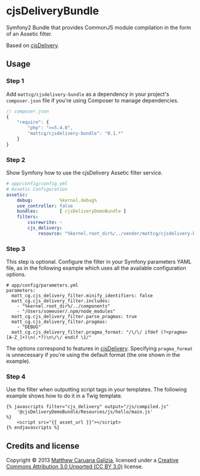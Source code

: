 # cjsDeliveryBundle #

Symfony2 Bundle that provides CommonJS module compilation in the form of an Assetic filter.

Based on [cjsDelivery](https://github.com/mattcg/cjsDelivery).

## Usage ##

### Step 1 ###

Add `mattcg/cjsdelivery-bundle` as a dependency in your project's `composer.json` file if you're using Composer to manage dependencies.

```JavaScript
// composer.json
{
    "require": {
        "php": ">=5.4.0",
        "mattcg/cjsdelivery-bundle": "0.1.*"
    }
}
```

### Step 2 ###

Show Symfony how to use the cjsDelivery Assetic filter service.

```YAML
# app/config/config.yml
# Assetic Configuration
assetic:
    debug:          %kernel.debug%
    use_controller: false
    bundles:        [ cjsDeliveryDemoBundle ]
    filters:
        cssrewrite: ~
        cjs_delivery:
            resource: "%kernel.root_dir%/../vendor/mattcg/cjsdelivery-bundle/Resources/config/services.xml"
```

### Step 3 ###

This step is optional. Configure the filter in your Symfony parameters YAML file, as in the following example which uses all the available configuration options.

```
# app/config/parameters.yml
parameters:
  matt_cg.cjs_delivery_filter.minify_identifiers: false
  matt_cg.cjs_delivery_filter.includes:
    - "%kernel.root_dir%/../components"
    - "/Users/someuser/.npm/node_modules"
  matt_cg.cjs_delivery_filter.parse_pragmas: true
  matt_cg.cjs_delivery_filter.pragmas:
  	- "DEBUG"
  matt_cg.cjs_delivery_filter.pragma_format: "/\/\/ ifdef (?<pragma>[A-Z_]+)\n(.*?)\n\/\/ endif \1/"
```

The options correspond to features in [cjsDelivery](https://github.com/mattcg/cjsDelivery). Specifying `pragma_format` is unnecessary if you're using the default format (the one shown in the example).

### Step 4 ###

Use the filter when outputting script tags in your templates. The following example shows how to do it in a Twig template.

```
{% javascripts filter="cjs_delivery" output="/js/compiled.js"
	'@cjsDeliveryDemoBundle/Resources/js/hello/main.js'
%}
	<script src="{{ asset_url }}"></script>
{% endjavascripts %}
```

## Credits and license ##

Copyright © 2013 [Matthew Caruana Galizia](http://twitter.com/mcaruanagalizia), licensed under a [Creative Commons Attribution 3.0 Unported (CC BY 3.0)](http://creativecommons.org/licenses/by/3.0/legalcode) license.
